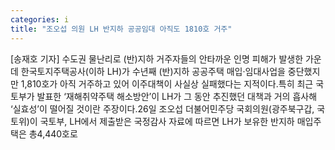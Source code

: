 ```yaml
---
categories: i
title: "조오섭 의원 LH 반지하 공공임대 아직도 1810호 거주"
---
```

[송재호 기자] 수도권 물난리로 (반)지하 거주자들의 안타까운 인명 피해가 발생한 가운데 한국토지주택공사(이하 LH)가 수년째 (반)지하 공공주택 매입·임대사업을 중단했지만 1,810호가 아직 거주하고 있어 이주대책이 사실상 실패했다는 지적이다.특히 최근 국토부가 발표한 ‘재해취약주택 해소방안’이 LH가 그 동안 추진했던 대책과 거의 흡사해 ‘실효성’이 떨어질 것이란 주장이다.26일 조오섭 더불어민주당 국회의원(광주북구갑, 국토위)이 국토부, LH에서 제출받은 국정감사 자료에 따르면 LH가 보유한 반지하 매입주택은 총4,440호로